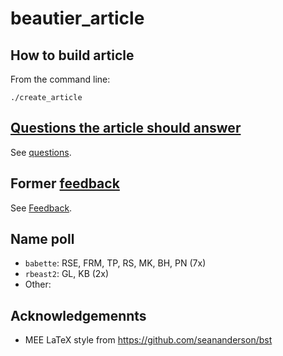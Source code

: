 # beautier_article

## How to build article

From the command line:

```
./create_article
```

## [Questions the article should answer](questions.md)

See [questions](questions.md).

## Former [feedback](feedback/README.md)

See [Feedback](feedback/README.md).

## Name poll

 * `babette`: RSE, FRM, TP, RS, MK, BH, PN (7x)
 * `rbeast2`: GL, KB (2x)
 * Other:

## Acknowledgemennts

 * MEE LaTeX style from https://github.com/seananderson/bst